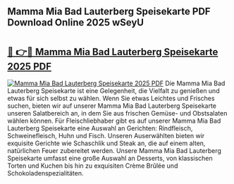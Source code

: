 ## Mamma Mia Bad Lauterberg Speisekarte PDF Download Online 2025 wSeyU

# <h2><a href="http://gcc5u5.nevu.top/?p=Mamma+Mia+Bad+Lauterberg+Speisekarte">🔗 👉🔴 Mamma Mia Bad Lauterberg Speisekarte 2025 PDF</a></h2>

[![Mamma Mia Bad Lauterberg Speisekarte 2025 PDF](https://i.imgur.com/dBaPXMq.png)](http://gcc5u5.nevu.top/?p=Mamma+Mia+Bad+Lauterberg+Speisekarte)
Die Mamma Mia Bad Lauterberg Speisekarte ist eine Gelegenheit, die Vielfalt zu genießen und etwas für sich selbst zu wählen. Wenn Sie etwas Leichtes und Frisches suchen, bieten wir auf unserer Mamma Mia Bad Lauterberg Speisekarte unseren Salatbereich an, in dem Sie aus frischen Gemüse- und Obstsalaten wählen können. Für Fleischliebhaber gibt es auf unserer Mamma Mia Bad Lauterberg Speisekarte eine Auswahl an Gerichten: Rindfleisch, Schweinefleisch, Huhn und Fisch. Unseren Auserwählten bieten wir exquisite Gerichte wie Schaschlik und Steak an, die auf einem alten, natürlichen Feuer zubereitet werden. Unsere Mamma Mia Bad Lauterberg Speisekarte umfasst eine große Auswahl an Desserts, von klassischen Torten und Kuchen bis hin zu exquisiten Crème Brûlée und Schokoladenspezialitäten.
